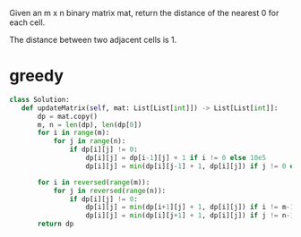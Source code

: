 Given an m x n binary matrix mat, return the distance of the nearest 0 for each cell.

The distance between two adjacent cells is 1.

# greedy

 ```Python
class Solution:
    def updateMatrix(self, mat: List[List[int]]) -> List[List[int]]:
        dp = mat.copy()
        m, n = len(dp), len(dp[0])
        for i in range(m):
            for j in range(n):
                if dp[i][j] != 0:
                    dp[i][j] = dp[i-1][j] + 1 if i != 0 else 10e5
                    dp[i][j] = min(dp[i][j-1] + 1, dp[i][j]) if j != 0 else dp[i][j]

        for i in reversed(range(m)):
            for j in reversed(range(n)):
                if dp[i][j] != 0:
                    dp[i][j] = min(dp[i+1][j] + 1, dp[i][j]) if i != m-1 else dp[i][j]
                    dp[i][j] = min(dp[i][j+1] + 1, dp[i][j]) if j != n-1 else dp[i][j]
        return dp
```
 
